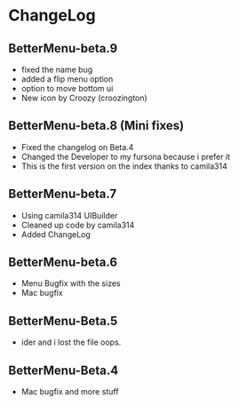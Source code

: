# ChangeLog
## BetterMenu-beta.9
* fixed the name bug
* added a flip menu option
* option to move bottom ui
* New icon by Croozy (croozington) 
## BetterMenu-beta.8 (Mini fixes)
* Fixed the changelog on Beta.4
* Changed the Developer to my fursona because i prefer it
* This is the first version on the index thanks to camila314
## BetterMenu-beta.7
* Using camila314 UIBuilder
* Cleaned up code by camila314
* Added ChangeLog
## BetterMenu-beta.6
* Menu Bugfix with the sizes
* Mac bugfix
## BetterMenu-Beta.5
* ider and i lost the file oops.
## BetterMenu-Beta.4
* Mac bugfix and more stuff

